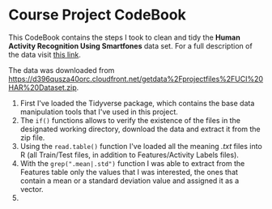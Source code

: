 # Course Project CodeBook

This CodeBook contains the steps I took to clean and tidy the **Human Activity Recognition Using Smartfones** data set. For a full description of the data visit [this link](http://archive.ics.uci.edu/ml/datasets/Human+Activity+Recognition+Using+Smartphones).  

The data was downloaded from <https://d396qusza40orc.cloudfront.net/getdata%2Fprojectfiles%2FUCI%20HAR%20Dataset.zip>.  

1. First I've loaded the Tidyverse package, which contains the base data manipulation tools that I've used in this project.  
2. The `if()` functions allows to verify the existence of the files in the designated working directory, download the data and extract it from the zip file.  
3. Using the `read.table()` function I've loaded all the meaning *.txt* files into R (all Train/Test files, in addition to Features/Activity Labels files).  
4. With the `grep(".mean|.std")` function I was able to extract from the Features table only the values that I was interested, the ones that contain a mean or a standard deviation value and assigned it as a vector.  
5. 





